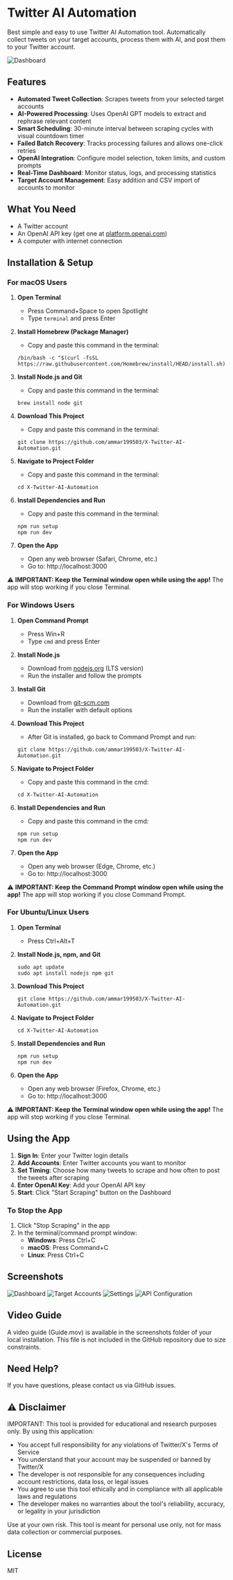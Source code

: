 # Twitter AI Automation

Best simple and easy to use Twitter AI Automation tool.
Automatically collect tweets on your target accounts, process them with AI, and post them to your Twitter account.

![Dashboard](screenshots/dashboard.png)

## Features

- **Automated Tweet Collection**: Scrapes tweets from your selected target accounts
- **AI-Powered Processing**: Uses OpenAI GPT models to extract and rephrase relevant content
- **Smart Scheduling**: 30-minute interval between scraping cycles with visual countdown timer
- **Failed Batch Recovery**: Tracks processing failures and allows one-click retries
- **OpenAI Integration**: Configure model selection, token limits, and custom prompts
- **Real-Time Dashboard**: Monitor status, logs, and processing statistics
- **Target Account Management**: Easy addition and CSV import of accounts to monitor

## What You Need
- A Twitter account
- An OpenAI API key (get one at [platform.openai.com](https://platform.openai.com/))
- A computer with internet connection

## Installation & Setup

### For macOS Users

1. **Open Terminal**
   - Press Command+Space to open Spotlight
   - Type `terminal` and press Enter

2. **Install Homebrew (Package Manager)**
   - Copy and paste this command in the terminal:
   ```
   /bin/bash -c "$(curl -fsSL https://raw.githubusercontent.com/Homebrew/install/HEAD/install.sh)"
   ```

3. **Install Node.js and Git**
   - Copy and paste this command in the terminal:
   ```
   brew install node git
   ```

4. **Download This Project**
   - Copy and paste this command in the terminal:
   ```
   git clone https://github.com/ammar199503/X-Twitter-AI-Automation.git
   ```

5. **Navigate to Project Folder**
   - Copy and paste this command in the terminal:
   ```
   cd X-Twitter-AI-Automation
   ```

6. **Install Dependencies and Run**
   - Copy and paste this command in the terminal:
   ```
   npm run setup
   npm run dev
   ```

7. **Open the App**
   - Open any web browser (Safari, Chrome, etc.)
   - Go to: http://localhost:3000

⚠️ **IMPORTANT: Keep the Terminal window open while using the app!** The app will stop working if you close Terminal.

### For Windows Users

1. **Open Command Prompt**
   - Press Win+R
   - Type `cmd` and press Enter

2. **Install Node.js**
   - Download from [nodejs.org](https://nodejs.org/) (LTS version)
   - Run the installer and follow the prompts

3. **Install Git**
   - Download from [git-scm.com](https://git-scm.com/download/win)
   - Run the installer with default options

4. **Download This Project**
   - After Git is installed, go back to Command Prompt and run:
   ```
   git clone https://github.com/ammar199503/X-Twitter-AI-Automation.git
   ```

5. **Navigate to Project Folder**
   - Copy and paste this command in the cmd:
   ```
   cd X-Twitter-AI-Automation
   ```

6. **Install Dependencies and Run**
   - Copy and paste this command in the cmd:
   ```
   npm run setup
   npm run dev
   ```

7. **Open the App**
   - Open any web browser (Edge, Chrome, etc.)
   - Go to: http://localhost:3000

⚠️ **IMPORTANT: Keep the Command Prompt window open while using the app!** The app will stop working if you close Command Prompt.

### For Ubuntu/Linux Users

1. **Open Terminal**
   - Press Ctrl+Alt+T

2. **Install Node.js, npm, and Git**
   ```
   sudo apt update
   sudo apt install nodejs npm git
   ```

3. **Download This Project**
   ```
   git clone https://github.com/ammar199503/X-Twitter-AI-Automation.git
   ```

4. **Navigate to Project Folder**
   ```
   cd X-Twitter-AI-Automation
   ```

5. **Install Dependencies and Run**
   ```
   npm run setup
   npm run dev
   ```

6. **Open the App**
   - Open any web browser (Firefox, Chrome, etc.)
   - Go to: http://localhost:3000

⚠️ **IMPORTANT: Keep the Terminal window open while using the app!** The app will stop working if you close Terminal.

## Using the App

1. **Sign In**: Enter your Twitter login details
2. **Add Accounts**: Enter Twitter accounts you want to monitor
3. **Set Timing**: Choose how many tweets to scrape and how often to post the tweets after       scraping
4. **Enter OpenAI Key**: Add your OpenAI API key
5. **Start**: Click "Start Scraping" button on the Dashboard

### To Stop the App
1. Click "Stop Scraping" in the app
2. In the terminal/command prompt window:
   - **Windows**: Press Ctrl+C
   - **macOS**: Press Command+C
   - **Linux**: Press Ctrl+C

## Screenshots

![Dashboard](screenshots/dashboard.png)
![Target Accounts](screenshots/Target-account-settings.png)
![Settings](screenshots/Scrapper-and-delay-settings.png)
![API Configuration](screenshots/API-Settings.png)

## Video Guide
A video guide (Guide.mov) is available in the screenshots folder of your local installation. This file is not included in the GitHub repository due to size constraints.

## Need Help?
If you have questions, please contact us via GitHub issues.

## ⚠️ Disclaimer

IMPORTANT: This tool is provided for educational and research purposes only. By using this application:

- You accept full responsibility for any violations of Twitter/X's Terms of Service
- You understand that your account may be suspended or banned by Twitter/X
- The developer is not responsible for any consequences including account restrictions, data loss, or legal issues
- You agree to use this tool ethically and in compliance with all applicable laws and regulations
- The developer makes no warranties about the tool's reliability, accuracy, or legality in your jurisdiction

Use at your own risk. This tool is meant for personal use only, not for mass data collection or commercial purposes.

## License
MIT
